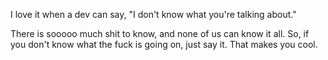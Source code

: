 ---
---

I love it when a dev can say, "I don't know what you're talking about."

There is sooooo much shit to know, and none of us can know it all. So, if you don't know what the fuck is going on, just say it. That makes you cool.
